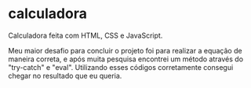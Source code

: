 # calculadora
Calculadora feita com HTML, CSS e JavaScript.

Meu maior desafio para concluir o projeto foi para realizar a equação de maneira correta, e após muita pesquisa encontrei um método através do "try-catch" e "eval".
Utilizando esses códigos corretamente consegui chegar no resultado que eu queria.
